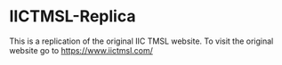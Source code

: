 # IICTMSL-Replica
This is a replication of the original IIC TMSL website.
To visit the original website go to https://www.iictmsl.com/
